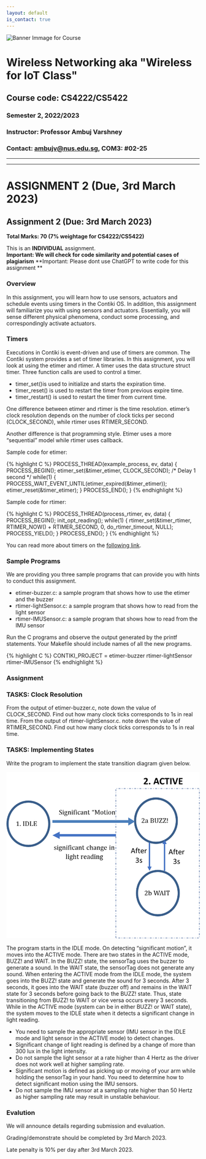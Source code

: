 ```yaml
---
layout: default
is_contact: true
---
```


![Banner Immage for Course](cs4222_banner.png)  

# Wireless Networking aka "Wireless for IoT Class"
## Course code: CS4222/CS5422  
### Semester 2, 2022/2023
### Instructor: Professor Ambuj Varshney
### Contact: [ambujv@nus.edu.sg](mailto:ambujv@nus.edu.sg), COM3: #02-25     

----
****

# ASSIGNMENT 2 (Due, 3rd March 2023)

## Assignment 2 (Due: 3rd March 2023)

**Total Marks: 70 (7% weightage for CS4222/CS5422)**
 
This is an **INDIVIDUAL** assignment.   
**Important: We will check for code similarity and potential cases of plagiarism**
**Important: Please dont use ChatGPT to write code for this assignment **


### Overview

In this assignment, you will learn how to use sensors,  actuators and schedule events using timers in the Contiki OS. In addition, this assignment will familiarize you with using sensors and actuators. Essentially, you will sense different physical phenomena, conduct some processing, and correspondingly activate actuators.

### Timers

Executions in Contiki is event-driven and use of timers are common. The Contiki system provides a set of timer libraries. In this assignment, you will look at using the etimer and rtimer. A timer uses the data structure struct timer. Three function calls are used to control a timer.

* timer_set()is used to initialize and starts the expiration time.
* timer_reset() is used to restart the timer from previous expire time.
* timer_restart() is used to restart the timer from current time.

One difference between etimer and rtimer is the time resolution. etimer’s clock resolution depends on the number of clock ticks per second (CLOCK_SECOND), while rtimer uses RTIMER_SECOND.

Another difference is that programming style. Etimer uses a more “sequential” model while rtimer uses callback.

Sample code for etimer:

{% highlight C %}
PROCESS_THREAD(example_process, ev, data)
{
PROCESS_BEGIN();
etimer_set(&timer_etimer, CLOCK_SECOND); /* Delay 1 second
*/
while(1) {
PROCESS_WAIT_EVENT_UNTIL(etimer_expired(&timer_etimer));
etimer_reset(&timer_etimer);
}
PROCESS_END();
}
{% endhighlight %}

Sample code for rtimer:

{% highlight C %}
PROCESS_THREAD(process_rtimer, ev, data)
{
PROCESS_BEGIN();
init_opt_reading();
while(1) {
rtimer_set(&timer_rtimer, RTIMER_NOW() + RTIMER_SECOND, 0,
do_rtimer_timeout, NULL);
PROCESS_YIELD();
}
PROCESS_END();
}
{% endhighlight %}

You can read more about timers on the [following link](https://docs.contiki-ng.org/en/develop/doc/programming/Timers.html).

### Sample Programs

We are providing you three sample programs that can provide you with hints to conduct this assignment.

* etimer-buzzer.c: a sample program that shows how to use the etimer and the buzzer
* rtimer-lightSensor.c: a sample program that shows how to read from the light sensor
* rtimer-IMUSensor.c: a sample program that shows how to read from the IMU sensor

Run the C programs and observe the output generated by the printf statements. Your Makefile
should include names of all the new programs.

{% highlight C %}
CONTIKI_PROJECT = etimer-buzzer rtimer-lightSensor rtimer-IMUSensor
{% endhighlight %}

### Assignment


### TASKS:  Clock Resolution

From the output of etimer-buzzer.c, note down the value of CLOCK_SECOND. Find out how many clock ticks corresponds to 1s in real time.
From the output of rtimer-lightSensor.c. note down the value of RTIMER_SECOND. Find out how many clock ticks corresponds to 1s in real time.

### TASKS: Implementing States

Write the program to implement the state transition diagram given below.

![Banner Immage for Course](statetrans.png)  

The program starts in the IDLE mode. On detecting “significant motion”, it moves into the ACTIVE mode. There are two states in the ACTIVE mode,  BUZZ! and WAIT. In the BUZZ! state, the sensorTag uses the buzzer to generate a sound. In the WAIT state, the sensorTag does not
generate any sound. When entering the ACTIVE mode from the IDLE mode, the system goes into the BUZZ! state and generate the sound for 3 seconds. After 3 seconds, it goes into the WAIT state (buzzer off) and remains in the WAIT state for 3 seconds before going back to the BUZZ! state. Thus, state transitioning from BUZZ! to WAIT or vice versa occurs every 3 seconds. While in the ACTIVE mode (system can be in either BUZZ! or WAIT state), the system moves to the IDLE state when it detects a significant change in light reading.

* You need to sample the appropriate sensor (IMU sensor in the IDLE mode and light sensor in the
ACTIVE mode) to detect changes.
* Significant change of light reading is defined by a change of more than 300 lux in the light
intensity.
* Do not sample the light sensor at a rate higher than 4 Hertz as the driver does not work well at
higher sampling rate.
* Significant motion is defined as picking up or moving of your arm while holding the sensorTag in
your hand. You need to determine how to detect significant motion using the IMU sensors.
* Do not sample the IMU sensor at a sampling rate higher than 50 Hertz as higher sampling rate
may result in unstable behaviour.


### Evalution

We will announce details regarding submission and evaluation. 

Grading/demonstrate should be completed by 3rd March 2023.  

Late penalty is 10% per day after 3rd March 2023.








